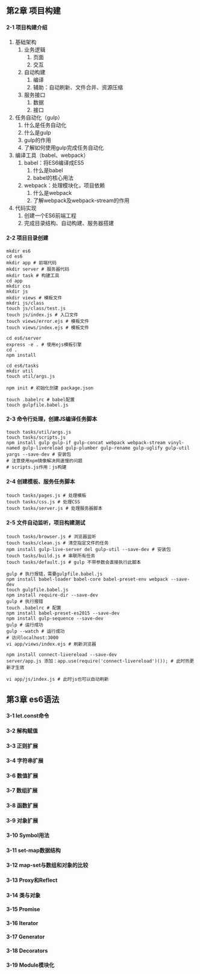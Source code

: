 ## 第2章 项目构建

####  2-1 项目构建介绍 

1. 基础架构
   1. 业务逻辑
      1. 页面
      2. 交互
   2. 自动构建
      1. 编译
      2. 辅助：自动刷新、文件合并、资源压缩
   3. 服务接口
      1. 数据
      2. 接口
2. 任务自动化（gulp）
   1. 什么是任务自动化
   2. 什么是gulp
   3. gulp的作用
   4. 了解如何使用gulp完成任务自动化
3. 编译工具（babel、webpack）
   1. babel：将ES6编译成ES5
      1. 什么是babel
      2. babel的核心用法
   2. webpack：处理模块化，项目依赖
      1. 什么是webpack
      2. 了解webpack及webpack-stream的作用
4. 代码实现
   1. 创建一个ES6前端工程
   2. 完成目录结构、自动构建、服务器搭建

####  2-2 项目目录创建 

```shell
mkdir es6
cd es6
mkdir app # 前端代码
mkdir server # 服务器代码
mkdir task # 构建工具
cd app
mkdir css
mkdir js
mkdir views # 模板文件
mkdri js/class
touch js/class/test.js
touch js/index.js # 入口文件
touch views/error.ejs # 模板文件
touch views/index.ejs # 模板文件

cd es6/server
express -e . # 使用ejs模板引擎
cd .
npm install

cd es6/tasks
mkdir util
touch util/args.js

npm init # 初始化创建 package.json

touch .babelrc # babel配置
touch gulpfile.babel.js
```

####  2-3 命令行处理，创建JS编译任务脚本 

```shell
touch tasks/util/args.js
touch tasks/scripts.js
npm install gulp gulp-if gulp-concat webpack webpack-stream vinyl-named gulp-livereload gulp-plumber gulp-rename gulp-uglify gulp-util yargs --save-dev # 安装包
# 注意使用npm镜像解决网速慢的问题
# scripts.js作用：js构建
```

####  2-4 创建模板、服务任务脚本 

```shell
touch tasks/pages.js # 处理模板
touch tasks/css.js # 处理CSS
touch tasks/server.js # 处理服务器脚本
```

####  2-5 文件自动监听，项目构建测试 

```shell
touch tasks/browser.js # 浏览器监听
touch tasks/clean.js # 清空指定文件的任务
npm install gulp-live-server del gulp-util --save-dev # 安装包
touch tasks/build.js # 串联所有任务
touch tasks/default.js # gulp 不带参数会直接执行此脚本

gulp # 执行报错，需要gulpfile.babel.js
npm install babel-loader babel-core babel-preset-env webpack --save-dev
touch gulpfile.babel.js
npm install require-dir --save-dev
gulp # 执行报错
touch .babelrc # 配置
npm install babel-preset-es2015 --save-dev
npm install gulp-sequence --save-dev
gulp # 运行成功
gulp --watch # 运行成功
# 访问localhost:3000
vi app/views/index.ejs # 刷新浏览器

npm install connect-livereload --save-dev
server/app.js 添加：app.use(require('connect-livereload')()); # 此时热更新才生效

vi app/js/index.js # 此时js也可以自动刷新
```

## 第3章 es6语法

#### 3-1 let.const命令

#### 3-2 解构赋值

#### 3-3 正则扩展

#### 3-4 字符串扩展

#### 3-6 数值扩展

#### 3-7 数组扩展

#### 3-8 函数扩展

#### 3-9 对象扩展

#### 3-10 Symbol用法

#### 3-11 set-map数据结构

#### 3-12 map-set与数组和对象的比较

#### 3-13 Proxy和Reflect

#### 3-14 类与对象

#### 3-15 Promise

#### 3-16 Iterator

#### 3-17 Generator

#### 3-18 Decorators

#### 3-19 Module模块化